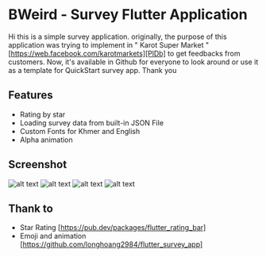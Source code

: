 # BWeird - Survey Flutter Application


Hi this is a simple survey application. originally, the purpose of this application was trying to implement in " Karot Super Market " [https://web.facebook.com/karotmarkets][PlDb] to get feedbacks from customers.  Now, it's available in Github for everyone to look around or use it as a template for QuickStart survey app. Thank you

## Features

- Rating by star
- Loading survey data from built-in JSON File
- Custom Fonts for Khmer and English
- Alpha animation

## Screenshot
![alt text](https://firebasestorage.googleapis.com/v0/b/hubgit-cea1c.appspot.com/o/photo_2021-04-09%2000.31.36.jpeg?alt=media&token=0ada9245-a435-4c8e-89f8-864242dbb060)
![alt text](https://firebasestorage.googleapis.com/v0/b/hubgit-cea1c.appspot.com/o/photo_2021-04-09%2000.31.34.jpeg?alt=media&token=c551c730-12d5-4f91-92cb-8915bfe23c91)
![alt text](https://firebasestorage.googleapis.com/v0/b/hubgit-cea1c.appspot.com/o/photo_2021-04-09%2000.31.32.jpeg?alt=media&token=6d519304-bacd-44bd-aa54-50bfb1330db8)
![alt text](https://firebasestorage.googleapis.com/v0/b/hubgit-cea1c.appspot.com/o/photo_2021-04-09%2000.31.29.jpeg?alt=media&token=45c74c5e-4ff3-4290-9c74-7d3002110b40)

## Thank to

- Star Rating [https://pub.dev/packages/flutter_rating_bar]
- Emoji and animation [https://github.com/longhoang2984/flutter_survey_app]
